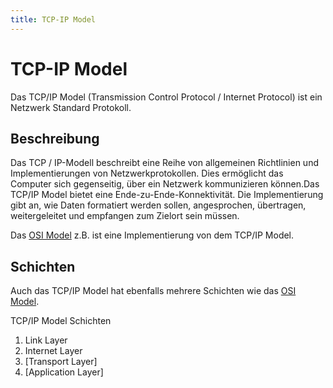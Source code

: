```yaml
---
title: TCP-IP Model
---
```


# TCP-IP Model

Das TCP/IP Model (Transmission Control Protocol / Internet Protocol) ist
ein Netzwerk Standard Protokoll.

## Beschreibung

Das TCP / IP-Modell beschreibt eine Reihe von allgemeinen Richtlinien
und Implementierungen von Netzwerkprotokollen. Dies ermöglicht das
Computer sich gegenseitig, über ein Netzwerk kommunizieren können.Das
TCP/IP Model bietet eine Ende-zu-Ende-Konnektivität. Die Implementierung
gibt an, wie Daten formatiert werden sollen, angesprochen, übertragen,
weitergeleitet und empfangen zum Zielort sein müssen.

Das [OSI Model](./OSI-Model) z.B. ist eine Implementierung von dem TCP/IP Model.

## Schichten

Auch das TCP/IP Model hat ebenfalls mehrere Schichten wie das [OSI Model](./OSI-Model).

TCP/IP Model Schichten

1.  Link Layer
2.  Internet Layer
3.  [Transport Layer]
4.  [Application Layer]
